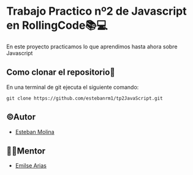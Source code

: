 # Trabajo Practico nº2 de Javascript en RollingCode📚💻

En este proyecto practicamos lo que aprendimos hasta ahora sobre Javascript


## Como clonar el repositorio📝

En una terminal de git ejecuta el siguiente comando:

```
git clone https://github.com/estebanrm1/tp2JavaScript.git
```

## ©Autor

- [Esteban Molina](https://github.com/estebanrm1)

## 👩‍💻Mentor

- [Emilse Arias](https://github.com/earias08)

